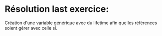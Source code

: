 # Résolution last exercice:

Création d'une variable générique avec du lifetime afin que les références soient gérer avec celle si.